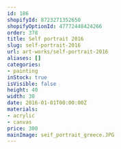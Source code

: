```yaml
---
id: 186
shopifyId: 8723271352650
shopifyOptionId: 47772448424266
order: 378
title: Self portrait 2016
slug: self-portrait-2016
url: art-works/self-portrait-2016
aliases: []
categories:
- painting
inStock: true
isVisible: false
height: 40
width: 30
date: 2016-01-01T00:00:00Z
materials:
- acrylic
- canvas
price: 300
mainImage: seif_portrait_greece.JPG
---
```

